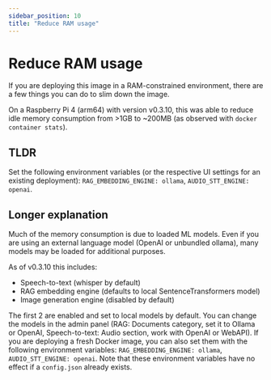 ```yaml
---
sidebar_position: 10
title: "Reduce RAM usage"
---
```


# Reduce RAM usage

If you are deploying this image in a RAM-constrained environment, there are a few things you can do to slim down the image.

On a Raspberry Pi 4 (arm64) with version v0.3.10, this was able to reduce idle memory consumption from >1GB to ~200MB (as observed with `docker container stats`).

## TLDR

Set the following environment variables (or the respective UI settings for an existing deployment): `RAG_EMBEDDING_ENGINE: ollama`, `AUDIO_STT_ENGINE: openai`.

## Longer explanation

Much of the memory consumption is due to loaded ML models. Even if you are using an external language model (OpenAI or unbundled ollama), many models may be loaded for additional purposes.

As of v0.3.10 this includes:

* Speech-to-text (whisper by default)
* RAG embedding engine (defaults to local SentenceTransformers model)
* Image generation engine (disabled by default)

The first 2 are enabled and set to local models by default. You can change the models in the admin panel (RAG: Documents category, set it to Ollama or OpenAI, Speech-to-text: Audio section, work with OpenAI or WebAPI).
If you are deploying a fresh Docker image, you can also set them with the following environment variables: `RAG_EMBEDDING_ENGINE: ollama`, `AUDIO_STT_ENGINE: openai`. Note that these environment variables have no effect if a `config.json` already exists.
